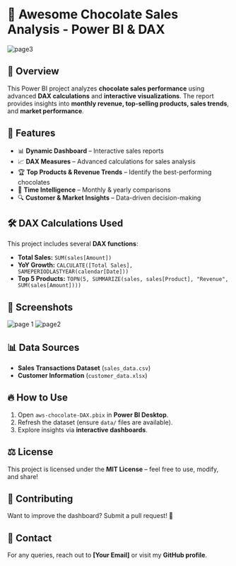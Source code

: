 # 🍫 Awesome Chocolate Sales Analysis - Power BI & DAX
![page3](https://github.com/user-attachments/assets/c62a38fc-eae4-45ee-b2f0-c613cffd3acc)

## 📌 Overview
This Power BI project analyzes **chocolate sales performance** using advanced **DAX calculations** and **interactive visualizations**. The report provides insights into **monthly revenue, top-selling products, sales trends**, and **market performance**.

## 🚀 Features
- 📊 **Dynamic Dashboard** – Interactive sales reports
- 📈 **DAX Measures** – Advanced calculations for sales analysis
- 🏆 **Top Products & Revenue Trends** – Identify the best-performing chocolates
- 📅 **Time Intelligence** – Monthly & yearly comparisons
- 🔍 **Customer & Market Insights** – Data-driven decision-making


## 🛠️ DAX Calculations Used
This project includes several **DAX functions**:
- **Total Sales:** `SUM(sales[Amount])`
- **YoY Growth:** `CALCULATE([Total Sales], SAMEPERIODLASTYEAR(calendar[Date]))`
- **Top 5 Products:** `TOPN(5, SUMMARIZE(sales, sales[Product], "Revenue", SUM(sales[Amount])))`

## 📸 Screenshots
![page 1](https://github.com/user-attachments/assets/9e8a716c-c9d9-44a5-ac5c-986f36768d73)
![page2](https://github.com/user-attachments/assets/43889ff8-4290-4f22-941c-830704633d37)


## 📊 Data Sources
- **Sales Transactions Dataset** (`sales_data.csv`)
- **Customer Information** (`customer_data.xlsx`)

## 🔥 How to Use
1. Open `aws-chocolate-DAX.pbix` in **Power BI Desktop**.
2. Refresh the dataset (ensure `data/` files are available).
3. Explore insights via **interactive dashboards**.

## ⚖️ License
This project is licensed under the **MIT License** – feel free to use, modify, and share!

## 🤝 Contributing
Want to improve the dashboard? Submit a pull request! 🚀

## 📩 Contact
For any queries, reach out to **[Your Email]** or visit my **GitHub profile**.

